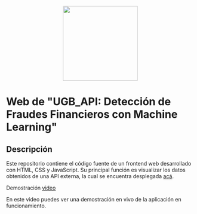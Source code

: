 <p align="center">
  <img src="https://github.com/user-attachments/assets/97cce9d3-22e0-40dd-9ebb-6f6f0796fb0b" width="200">
</p>

# Web de "UGB_API: Detección de Fraudes Financieros con Machine Learning"

## Descripción
Este repositorio contiene el código fuente de un frontend web desarrollado con HTML, CSS y JavaScript. Su principal función es visualizar los datos obtenidos de una API externa, la cual se encuentra desplegada [acá](https://github.com/Gerardgfc/UGB_API).

Demostración
[video](https://www.youtube.com/watch?v=HhxcTvS7Jlo)

En este video puedes ver una demostración en vivo de la aplicación en funcionamiento.

